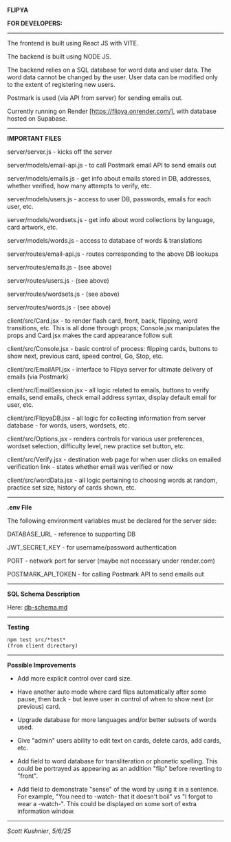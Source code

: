 **FLIPYA**

**FOR DEVELOPERS:**

---

The frontend is built using React JS with VITE.

The backend is built using NODE JS.

The backend relies on a SQL database for word data and user data. The word data cannot be changed by the user. User data can be modified only to the extent of registering new users.

Postmark is used (via API from server) for sending emails out.

Currently running on Render [https://flipya.onrender.com/], with database hosted on Supabase.

---

**IMPORTANT FILES**

server/server.js - kicks off the server

server/models/email-api.js - to call Postmark email API to send emails out

server/models/emails.js - get info about emails stored in DB, addresses, whether verified, how many attempts to verify, etc.

server/models/users.js - access to user DB, passwords, emails for each user, etc.

server/models/wordsets.js - get info about word collections by language, card artwork, etc.

server/models/words.js - access to database of words & translations

server/routes/email-api.js - routes corresponding to the above DB lookups

server/routes/emails.js - (see above)

server/routes/users.js - (see above)

server/routes/wordsets.js - (see above)

server/routes/words.js - (see above)

client/src/Card.jsx - to render flash card, front, back, flipping, word transitions, etc. This is all done through props; Console.jsx manipulates the props and Card.jsx makes the card appearance follow suit

client/src/Console.jsx - basic control of process: flipping cards, buttons to show next, previous card, speed control, Go, Stop, etc.

client/src/EmailAPI.jsx - interface to Flipya server for ultimate delivery of emails (via Postmark)

client/src/EmailSession.jsx - all logic related to emails, buttons to verify emails, send emails, check email address syntax, display default email for user, etc.

client/src/FlipyaDB.jsx - all logic for collecting information from server database - for words, users, wordsets, etc.

client/src/Options.jsx - renders controls for various user preferences, wordset selection, difficulty level, new practice set button, etc.

client/src/Verify.jsx - destination web page for when user clicks on emailed verification link - states whether email was verified or now

client/src/wordData.jsx - all logic pertaining to choosing words at random, practice set size, history of cards shown, etc.

---

**.env File**

The following environment variables must be declared for the server side:

DATABASE_URL - reference to supporting DB

JWT_SECRET_KEY - for username/password authentication

PORT - network port for server (maybe not necessary under render.com)

POSTMARK_API_TOKEN - for calling Postmark API to send emails out

---

**SQL Schema Description**

Here: [db-schema.md](https://github.com/scottkushnier/flipya/blob/master/docs/db-schema.md "db-schema.md")

---

**Testing**

    npm test src/*test*
    (from client directory)

---

**Possible Improvements**

- Add more explicit control over card size.

- Have another auto mode where card flips automatically after some pause, then back - but leave user in control of when to show next (or previous) card.

- Upgrade database for more languages and/or better subsets of words used.

- Give "admin" users ability to edit text on cards, delete cards, add cards, etc.

- Add field to word database for transliteration or phonetic spelling. This could be portrayed as appearing as an addition "flip" before reverting to "front".

- Add field to demonstrate "sense" of the word by using it in a sentence. For example, "You need to -watch- that it doesn't boil" vs "I forgot to wear a -watch-". This could be displayed on some sort of extra information window.

---

_Scott Kushnier_, _5/6/25_
